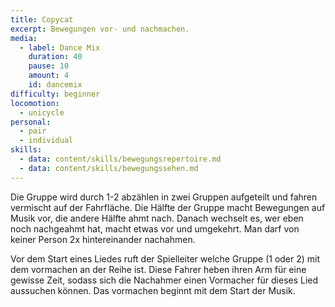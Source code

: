 ```yaml
---
title: Copycat
excerpt: Bewegungen vor- und nachmachen.
media:
  - label: Dance Mix
    duration: 40
    pause: 10
    amount: 4
    id: dancemix
difficulty: beginner
locomotion:
  - unicycle
personal:
  - pair
  - individual
skills:
  - data: content/skills/bewegungsrepertoire.md
  - data: content/skills/bewegungssehen.md
---
```


Die Gruppe wird durch 1-2 abzählen in zwei Gruppen aufgeteilt und fahren
vermischt auf der Fahrfläche. Die Hälfte der Gruppe macht Bewegungen auf
Musik vor, die andere Hälfte ahmt nach. Danach wechselt es, wer eben noch
nachgeahmt hat, macht etwas vor und umgekehrt. Man darf von keiner Person 2x
hintereinander nachahmen.

Vor dem Start eines Liedes ruft der Spielleiter welche Gruppe (1 oder 2) mit
dem vormachen an der Reihe ist. Diese Fahrer heben ihren Arm für eine gewisse
Zeit, sodass sich die Nachahmer einen Vormacher für dieses Lied aussuchen
können. Das vormachen beginnt mit dem Start der Musik.
